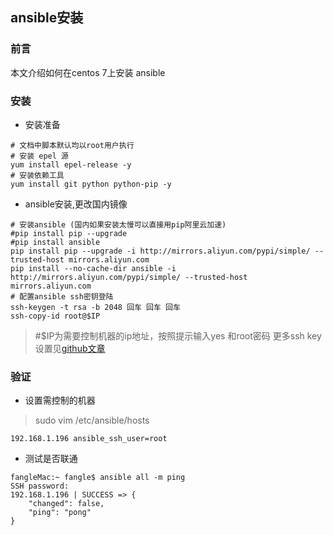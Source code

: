 ## ansible安装

### 前言

本文介绍如何在centos 7上安装 ansible


### 安装

* 安装准备

```
# 文档中脚本默认均以root用户执行
# 安装 epel 源
yum install epel-release -y
# 安装依赖工具
yum install git python python-pip -y
```
* ansible安装,更改国内镜像

```
# 安装ansible (国内如果安装太慢可以直接用pip阿里云加速)
#pip install pip --upgrade
#pip install ansible
pip install pip --upgrade -i http://mirrors.aliyun.com/pypi/simple/ --trusted-host mirrors.aliyun.com
pip install --no-cache-dir ansible -i http://mirrors.aliyun.com/pypi/simple/ --trusted-host mirrors.aliyun.com
# 配置ansible ssh密钥登陆
ssh-keygen -t rsa -b 2048 回车 回车 回车
ssh-copy-id root@$IP 
```
> #$IP为需要控制机器的ip地址，按照提示输入yes 和root密码
> 更多ssh key设置见[github文章](https://www.jianshu.com/p/d5a6d15a1f84)

### 验证

* 设置需控制的机器

> sudo vim /etc/ansible/hosts 

```
192.168.1.196 ansible_ssh_user=root
```

* 测试是否联通

```
fangleMac:~ fangle$ ansible all -m ping 
SSH password: 
192.168.1.196 | SUCCESS => {
    "changed": false, 
    "ping": "pong"
}
```

